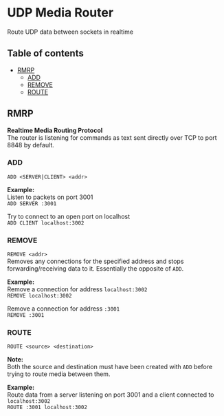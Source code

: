 # UDP Media Router
Route UDP data between sockets in realtime

## Table of contents
- [RMRP](#rmrp)
	- [ADD](#add)
	- [REMOVE](#remove)
	- [ROUTE](#route)

## RMRP
**Realtime Media Routing Protocol**  
The router is listening for commands as text sent directly over TCP to port 8848 by default.

### ADD
`ADD <SERVER|CLIENT> <addr>`  

**Example:**  
Listen to packets on port 3001  
`ADD SERVER :3001`  

Try to connect to an open port on localhost  
`ADD CLIENT localhost:3002`

### REMOVE  
`REMOVE <addr>`  
Removes any connections for the specified address and stops forwarding/receiving data to it. Essentially the opposite of `ADD`.

**Example:**  
Remove a connection for address `localhost:3002`  
`REMOVE localhost:3002`  

Remove a connection for address `:3001`  
`REMOVE :3001`

### ROUTE
`ROUTE <source> <destination>`

**Note:**  
Both the source and destination must have been created with `ADD` before trying to route media between them.

**Example:**  
Route data from a server listening on port 3001 and a client connected to `localhost:3002`  
`ROUTE :3001 localhost:3002`